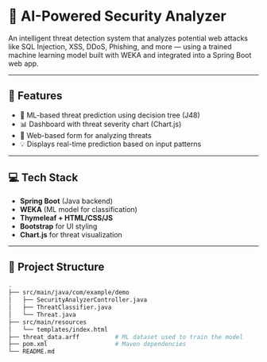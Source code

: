 # 🔐 AI-Powered Security Analyzer

An intelligent threat detection system that analyzes potential web attacks like SQL Injection, XSS, DDoS, Phishing, and more — using a trained machine learning model built with WEKA and integrated into a Spring Boot web app.

---

## 🚀 Features

- 🧠 ML-based threat prediction using decision tree (J48)
- 📊 Dashboard with threat severity chart (Chart.js)
- 📝 Web-based form for analyzing threats
- 💡 Displays real-time prediction based on input patterns

---

## 💻 Tech Stack

- **Spring Boot** (Java backend)
- **WEKA** (ML model for classification)
- **Thymeleaf + HTML/CSS/JS**
- **Bootstrap** for UI styling
- **Chart.js** for threat visualization

---

## 📂 Project Structure

```bash
.
├── src/main/java/com/example/demo
│   ├── SecurityAnalyzerController.java
│   ├── ThreatClassifier.java
│   └── Threat.java
├── src/main/resources
│   └── templates/index.html
├── threat_data.arff          # ML dataset used to train the model
├── pom.xml                   # Maven dependencies
└── README.md

